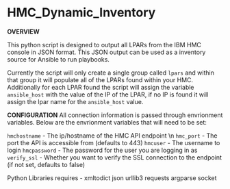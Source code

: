 # HMC_Dynamic_Inventory

**OVERVIEW**

This python script is designed to output all LPARs from the IBM HMC console in JSON format.  This JSON output can be used as a inventory source for Ansible to run playbooks.  

Currently the script will only create a single group called ```lpars``` and within that group it will populate all of the LPARs found within your HMC.  Additionally for each LPAR found the script will assign the variable ```ansible_host``` with the value of the IP of the LPAR, if no IP is found it will assign the lpar name for the ```ansible_host``` value.

**CONFIGURATION**
All connection information is passed through envrionment variables.  Below are the envrionment variables that will need to be set:

```hmchostname``` - The ip/hostname of the HMC API endpoint \n
```hmc_port``` - The port the API is accessible from (defaults to 443)
```hmcuser``` - The username to login
```hmcpassword``` - The password for the user you are logging in as 
```verify_ssl``` - Whether you want to verify the SSL connection to the endpoint (if not set, defaults to false)


Python Libraries requires -
xmltodict
json
urllib3
requests
argparse
socket
